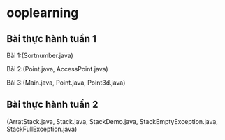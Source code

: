 # ooplearning
## Bài thực hành tuần 1
Bài 1:(Sortnumber.java)

Bài 2:(Point.java, AccessPoint.java)

Bài 3:(Main.java, Point.java, Point3d.java)

## Bài thực hành tuần 2
(ArratStack.java, Stack.java, StackDemo.java, StackEmptyException.java, StackFullException.java)
